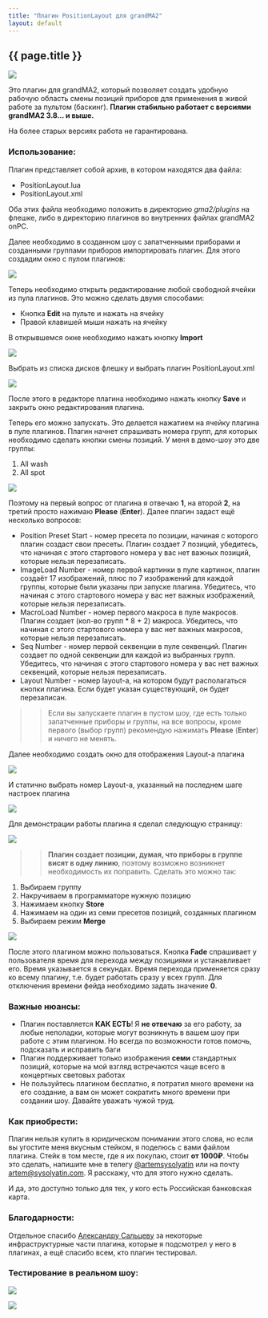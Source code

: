 ```yaml
---
title: "Плагин PositionLayout для grandMA2"
layout: default
---
```



## {{ page.title }}
![](position.png)

Это плагин для grandMA2, который позволяет создать удобную рабочую область смены позиций приборов для применения в живой работе за пультом (баскинг). **Плагин стабильно работает с версиями grandMA2 3.8... и выше.** 

На более старых версиях работа не гарантирована.

### Использование:
Плагин представляет собой архив, в котором находятся два файла:

- PositionLayout.lua
- PositionLayout.xml

Оба этих файла необходимо положить в директорию *gma2/plugins* на флешке, либо в директорию плагинов во внутренних файлах grandMA2 onPC.

Далее необходимо в созданном шоу с запатченными приборами и созданными группами приборов импортировать плагин. Для этого создадим окно с пулом плагинов:

![](plugin-window.png)

Теперь необходимо открыть редактирование любой свободной ячейки из пула плагинов. Это можно сделать двумя способами:

- Кнопка **Edit** на пульте и нажать на ячейку
- Правой клавишей мыши нажать на ячейку

В открывшемся окне необходимо нажать кнопку **Import**

![](import.png)

Выбрать из списка дисков флешку и выбрать плагин PositionLayout.xml

![](choose.png)

После этого в редакторе плагина необходимо нажать кнопку **Save** и закрыть окно редактирования плагина.

Теперь его можно запускать. Это делается нажатием на ячейку плагина в пуле плагинов. Плагин начнет спрашивать номера групп, для которых необходимо сделать кнопки смены позиций. У меня в демо-шоу это две группы:

1. All wash
2. All spot

![](start.png)

Поэтому на первый вопрос от плагина я отвечаю **1**, на второй **2**, на третий просто нажимаю **Please** (**Enter**). Далее плагин задаст ещё несколько вопросов:

- Position Preset Start - номер пресета по позиции, начиная с которого плагин создаст свои пресеты. Плагин создает 7 позиций, убедитесь, что начиная с этого стартового номера у вас нет важных позиций, которые нельзя перезаписать.
- ImageLoad Number - номер первой картинки в пуле картинок, плагин создаёт 17 изображений, плюс по 7 изображений для каждой группы, которые были указаны при запуске плагина. Убедитесь, что начиная с этого стартового номера у вас нет важных изображений, которые нельзя перезаписать.
- MacroLoad Number - номер первого макроса в пуле макросов. Плагин создает (кол-во групп * 8 + 2) макроса. Убедитесь, что начиная с этого стартового номера у вас нет важных макросов, которые нельзя перезаписать.
- Seq Number - номер первой секвенции в пуле секвенций. Плагин создает по одной секвенции для каждой из выбранных групп. Убедитесь, что начиная с этого стартового номера у вас нет важных секвенций, которые нельзя перезаписать.
- Layout Number - номер layout-а, на котором будут располагаться кнопки плагина. Если будет указан существующий, он будет перезаписан.

>> Если вы запускаете плагин в пустом шоу, где есть только запатченные приборы и группы, на все вопросы, кроме первого (выбор групп) рекомендую нажимать **Please** (**Enter**) и ничего не менять.

Далее необходимо создать окно для отображения Layout-а плагина

![](create-layout-window.png)

И статично выбрать номер Layout-а, указанный на последнем шаге настроек плагина

![](change-layout.png)

Для демонстрации работы плагина я сделал следующую страницу:

![](demo-page.png)

>> **Плагин создает позиции, думая, что приборы в группе висят в одну линию**, поэтому возможно возникнет необходимость их поправить. Сделать это можно так:

1. Выбираем группу
1. Накручиваем в программаторе нужную позицию
1. Нажимаем кнопку **Store** 
1. Нажимаем на один из семи пресетов позиций, созданных плагином
1. Выбираем режим **Merge**

![](merge.png)

После этого плагином можно пользоваться. Кнопка **Fade** спрашивает у пользователя время для перехода между позициями и устанавливает его. Время указывается в секундах.
Время перехода применяется сразу ко всему плагину, т.е. будет работать сразу у всех групп. Для отключения времени фейда необходимо задать значение **0**.

### Важные нюансы:

- Плагин поставляется **КАК ЕСТЬ**! Я **не отвечаю** за его работу, за любые неполадки, которые могут возникнуть в вашем шоу при работе с этим плагином. Но всегда по возможности готов помочь, подсказать и исправить баги
- Плагин поддерживает только изображения **семи** стандартных позиций, которые на мой взгляд встречаются чаще всего в концертных световых работах
- Не пользуйтесь плагином бесплатно, я потратил много времени на его создание, а вам он может сократить много времени при создании шоу. Давайте уважать чужой труд.

### Как приобрести:

Плагин нельзя купить в юридическом понимании этого слова, но если вы угостите меня вкусным стейком, я поделюсь с вами файлом плагина. Стейк в том месте, где я их покупаю, стоит **от 1000₽**.
Чтобы это сделать, напишите мне в телегу [@artemsysolyatin](https://t.me/artemsysolyatin) или на почту artem@sysolyatin.com. Я расскажу, что для этого нужно сделать.

И да, это доступно только для тех, у кого есть Российская банковская карта.

### Благодарности:

Отдельное спасибо [Александру Сальцеву](https://alexsaltsev.ru/) за некоторые инфраструктурные части плагина, которые я подсмотрел у него в плагинах, а ещё спасибо всем, кто плагин тестировал.

### Тестирование в реальном шоу:

![](live.jpg)

![](made-in-russia-sign-ru.svg)